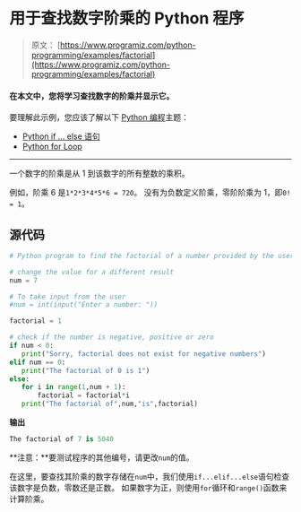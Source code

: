 # 用于查找数字阶乘的 Python 程序

> 原文： [https://www.programiz.com/python-programming/examples/factorial](https://www.programiz.com/python-programming/examples/factorial)

#### 在本文中，您将学习查找数字的阶乘并显示它。

要理解此示例，您应该了解以下 [Python 编程](/python-programming "Python tutorial")主题：

*   [Python if ... else 语句](/python-programming/if-elif-else)
*   [Python for Loop](/python-programming/for-loop)

* * *

一个数字的阶乘是从 1 到该数字的所有整数的乘积。

例如，阶乘 6 是`1*2*3*4*5*6 = 720`。 没有为负数定义阶乘，零阶阶乘为 1，即`0! = 1`。

## 源代码

```py
# Python program to find the factorial of a number provided by the user.

# change the value for a different result
num = 7

# To take input from the user
#num = int(input("Enter a number: "))

factorial = 1

# check if the number is negative, positive or zero
if num < 0:
   print("Sorry, factorial does not exist for negative numbers")
elif num == 0:
   print("The factorial of 0 is 1")
else:
   for i in range(1,num + 1):
       factorial = factorial*i
   print("The factorial of",num,"is",factorial) 
```

**输出**

```py
The factorial of 7 is 5040 
```

**注意：**要测试程序的其他编号，请更改`num`的值。

在这里，要查找其阶乘的数字存储在`num`中，我们使用`if...elif...else`语句检查该数字是负数，零数还是正数。 如果数字为正，则使用`for`循环和`range()`函数来计算阶乘。